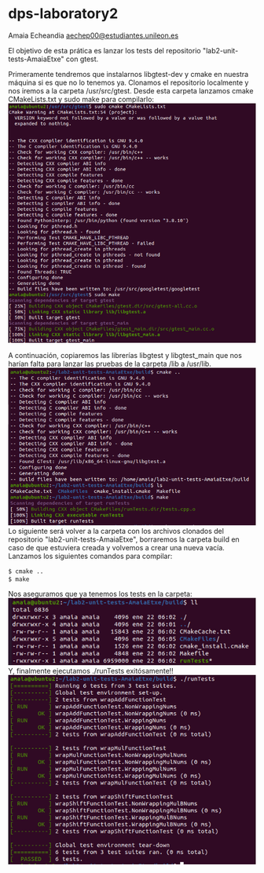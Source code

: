 # dps-laboratory2
Amaia Echeandia
aechep00@estudiantes.unileon.es

El objetivo de esta prática es lanzar los tests del repositorio "lab2-unit-tests-AmaiaEtxe" con gtest.

Primeramente tendremos que instalarnos libgtest-dev y cmake en nuestra máquina si es que no lo tenemos ya.
Clonamos el repositorio localmente y nos iremos a la carpeta /usr/src/gtest. Desde esta carpeta lanzamos cmake CMakeLists.txt y sudo make para compilarlo:
![1](Capturas/1.png)

A continuación, copiaremos las librerías libgtest y libgtest_main que nos harían falta para lanzar las pruebas de la carpeta /lib a /usr/lib.
![2](Capturas/2.png)
Lo siguiente será volver a la carpeta con los archivos clonados del repositorio "lab2-unit-tests-AmaiaEtxe", borraremos la carpeta build en caso de que estuviera creada y volvemos a crear una nueva vacía. Lanzamos los siguientes comandos para compilar:
```
$ cmake ..
$ make
```
Nos aseguramos que ya tenemos los tests en la carpeta:
![3](Capturas/3.png)
Y, finalmente ejecutamos ./runTests exitósamente!!
![4](Capturas/4.png)


